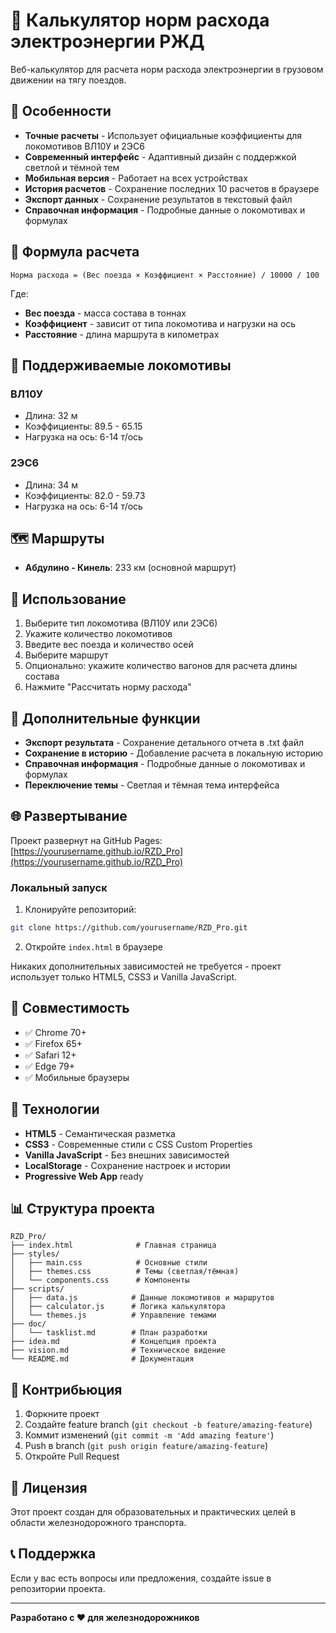 # 🚂 Калькулятор норм расхода электроэнергии РЖД

Веб-калькулятор для расчета норм расхода электроэнергии в грузовом движении на тягу поездов.

## 🌟 Особенности

- **Точные расчеты** - Использует официальные коэффициенты для локомотивов ВЛ10У и 2ЭС6
- **Современный интерфейс** - Адаптивный дизайн с поддержкой светлой и тёмной тем
- **Мобильная версия** - Работает на всех устройствах
- **История расчетов** - Сохранение последних 10 расчетов в браузере
- **Экспорт данных** - Сохранение результатов в текстовый файл
- **Справочная информация** - Подробные данные о локомотивах и формулах

## 🧮 Формула расчета

```
Норма расхода = (Вес поезда × Коэффициент × Расстояние) / 10000 / 100
```

Где:
- **Вес поезда** - масса состава в тоннах
- **Коэффициент** - зависит от типа локомотива и нагрузки на ось
- **Расстояние** - длина маршрута в километрах

## 🚂 Поддерживаемые локомотивы

### ВЛ10У
- Длина: 32 м
- Коэффициенты: 89.5 - 65.15
- Нагрузка на ось: 6-14 т/ось

### 2ЭС6
- Длина: 34 м  
- Коэффициенты: 82.0 - 59.73
- Нагрузка на ось: 6-14 т/ось

## 🗺️ Маршруты

- **Абдулино - Кинель**: 233 км (основной маршрут)

## 🚀 Использование

1. Выберите тип локомотива (ВЛ10У или 2ЭС6)
2. Укажите количество локомотивов
3. Введите вес поезда и количество осей
4. Выберите маршрут
5. Опционально: укажите количество вагонов для расчета длины состава
6. Нажмите "Рассчитать норму расхода"

## 💾 Дополнительные функции

- **Экспорт результата** - Сохранение детального отчета в .txt файл
- **Сохранение в историю** - Добавление расчета в локальную историю
- **Справочная информация** - Подробные данные о локомотивах и формулах
- **Переключение темы** - Светлая и тёмная тема интерфейса

## 🌐 Развертывание

Проект развернут на GitHub Pages: [https://yourusername.github.io/RZD_Pro](https://yourusername.github.io/RZD_Pro)

### Локальный запуск

1. Клонируйте репозиторий:
```bash
git clone https://github.com/yourusername/RZD_Pro.git
```

2. Откройте `index.html` в браузере

Никаких дополнительных зависимостей не требуется - проект использует только HTML5, CSS3 и Vanilla JavaScript.

## 📱 Совместимость

- ✅ Chrome 70+
- ✅ Firefox 65+
- ✅ Safari 12+
- ✅ Edge 79+
- ✅ Мобильные браузеры

## 🔧 Технологии

- **HTML5** - Семантическая разметка
- **CSS3** - Современные стили с CSS Custom Properties
- **Vanilla JavaScript** - Без внешних зависимостей
- **LocalStorage** - Сохранение настроек и истории
- **Progressive Web App** ready

## 📊 Структура проекта

```
RZD_Pro/
├── index.html              # Главная страница
├── styles/
│   ├── main.css            # Основные стили
│   ├── themes.css          # Темы (светлая/тёмная)
│   └── components.css      # Компоненты
├── scripts/
│   ├── data.js            # Данные локомотивов и маршрутов
│   ├── calculator.js      # Логика калькулятора
│   └── themes.js          # Управление темами
├── doc/
│   └── tasklist.md        # План разработки
├── idea.md                # Концепция проекта
├── vision.md              # Техническое видение
└── README.md              # Документация
```

## 🤝 Контрибьюция

1. Форкните проект
2. Создайте feature branch (`git checkout -b feature/amazing-feature`)
3. Коммит изменений (`git commit -m 'Add amazing feature'`)
4. Push в branch (`git push origin feature/amazing-feature`)
5. Откройте Pull Request

## 📝 Лицензия

Этот проект создан для образовательных и практических целей в области железнодорожного транспорта.

## 📞 Поддержка

Если у вас есть вопросы или предложения, создайте issue в репозитории проекта.

---

**Разработано с ❤️ для железнодорожников**